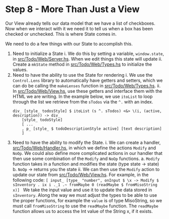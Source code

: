 Step 8 - More Than Just a View
====================================

Our View already tells our data model that we have a list of checkboxes. Now when we interact with it we need it to tell us when a box has been checked or unchecked. This is where State comes in. 

We need to do a few things with our State to accomplish this. 
1. Need to initialize a State
    i. We do this by setting a variable, `window.state`, in [src/Todo/Web/Server.hs](src/Todo/Web/Server.hs). When we edit things this state will update
    ii. Create a `mkState` method in [src/Todo/Web/Types.hs](src/Todo/Web/Types.hs) to initialize the values. 
2. Need to have the ability to use the State for rendering 
    i. We use the `Control.Lens` library to automatically have getters and setters, which we can do be calling the `makeLenses` function in [src/Todo/Web/Types.hs](src/Todo/Web/Types.hs). 
    ii. In [src/Todo/Web/View.hs](src/Todo/Web/View.hs), use these getters and interface them with the HTML we are writing. In the example below, we use `itoList` to loop through the list we retrieve from the `sTodos` via the `^.` with an index.
    ```
    div_ [style_ todosStyle] $ itoList (s ^. sTodos) <&> \(i, (active, description)) -> div_
        [style_ todoStyle]
        [ ... 
        , p_ [style_ $ todoDescriptionStyle active] [text description]
        ]
    ```
3. Need to have the ability to modify the State. 
    i. We can create a handler, [src/Todo/Web/Handler.hs](src/Todo/Web/Handler.hs), in which we define the actions `Modify` and `NoOp`. We could also define more complicated actions in our handler that then use some combination of the `Modify` and `NoOp` functions.
        a. `Modify` function takes in a function and modifies the state (type state -> state)
        b. `NoOp` -> returns you the state
    ii. We can then use the `Modify` action to update our state from [src/Todo/Web/View.hs](src/Todo/Web/View.hs). For example, in the following code: 
    `[ input_ [type_ "number", onInput $ \x -> Modify $ sInventory . ix i ._1 .~ fromMaybe 0 (readMaybe $ fromMisoString x)] `
    We take the input value and use it to update the data stored in `sInventory`. Along the way we must adjust the types to be able to use the proper functions, for example the `value` is of type MisoString, so we must call `fromMisoString` to use the `readMaybe` function. The `readMaybe` function allows us to access the Int value of the String x, if it exists. 
    
